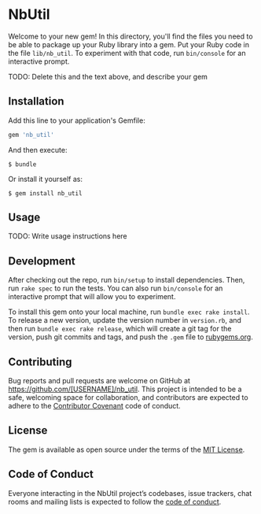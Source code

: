 # NbUtil

Welcome to your new gem! In this directory, you'll find the files you need to be able to package up your Ruby library into a gem. Put your Ruby code in the file `lib/nb_util`. To experiment with that code, run `bin/console` for an interactive prompt.

TODO: Delete this and the text above, and describe your gem

## Installation

Add this line to your application's Gemfile:

```ruby
gem 'nb_util'
```

And then execute:

    $ bundle

Or install it yourself as:

    $ gem install nb_util

## Usage

TODO: Write usage instructions here

## Development

After checking out the repo, run `bin/setup` to install dependencies. Then, run `rake spec` to run the tests. You can also run `bin/console` for an interactive prompt that will allow you to experiment.

To install this gem onto your local machine, run `bundle exec rake install`. To release a new version, update the version number in `version.rb`, and then run `bundle exec rake release`, which will create a git tag for the version, push git commits and tags, and push the `.gem` file to [rubygems.org](https://rubygems.org).

## Contributing

Bug reports and pull requests are welcome on GitHub at https://github.com/[USERNAME]/nb_util. This project is intended to be a safe, welcoming space for collaboration, and contributors are expected to adhere to the [Contributor Covenant](http://contributor-covenant.org) code of conduct.

## License

The gem is available as open source under the terms of the [MIT License](https://opensource.org/licenses/MIT).

## Code of Conduct

Everyone interacting in the NbUtil project’s codebases, issue trackers, chat rooms and mailing lists is expected to follow the [code of conduct](https://github.com/[USERNAME]/nb_util/blob/master/CODE_OF_CONDUCT.md).
